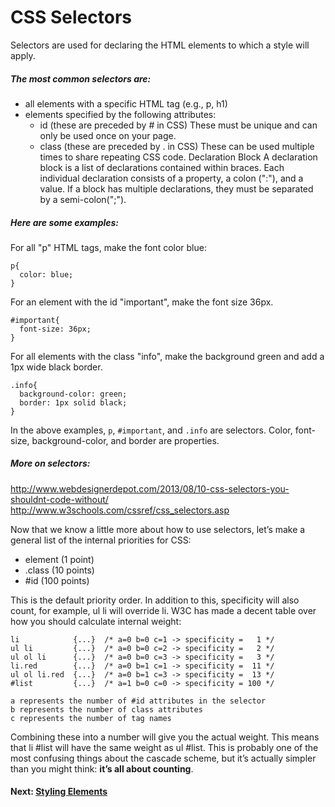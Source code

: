 # CSS Selectors
Selectors are used for declaring the HTML elements to which a style will apply.

##### The most common selectors are:
* all elements with a specific HTML tag (e.g., p, h1)
* elements specified by the following attributes:
    * id (these are preceded by # in CSS) These must be unique and can only be used once on your page.
    * class (these are preceded by .  in CSS) These can be used multiple times to share repeating CSS code.
Declaration Block
A declaration block is a list of declarations contained within braces. Each individual declaration consists of a property, a colon (":"), and a value. If a block has multiple declarations, they must be separated by a semi-colon(";").

##### Here are some examples:

For all "p" HTML tags, make the font color blue:
```
p{
  color: blue;
}
```
For an element with the id "important", make the font size 36px.
```
#important{
  font-size: 36px;
}
```
For all elements with the class "info", make the background green and add a 1px wide black border.
```
.info{
  background-color: green;
  border: 1px solid black;
}
```
In the above examples, ```p```, ```#important```, and ```.info``` are selectors. Color, font-size, background-color, and border are properties.


##### More on selectors:
http://www.webdesignerdepot.com/2013/08/10-css-selectors-you-shouldnt-code-without/
http://www.w3schools.com/cssref/css_selectors.asp

Now that we know a little more about how to use selectors, let’s make a general list of the internal priorities for CSS:
* element (1 point)
* .class (10 points)
* #id (100 points)

This is the default priority order. In addition to this, specificity will also count, for example,  ul li will override li. W3C has made a decent table over how you should calculate internal weight:
```
li            {...}  /* a=0 b=0 c=1 -> specificity =   1 */
ul li         {...}  /* a=0 b=0 c=2 -> specificity =   2 */
ul ol li      {...}  /* a=0 b=0 c=3 -> specificity =   3 */
li.red        {...}  /* a=0 b=1 c=1 -> specificity =  11 */
ul ol li.red  {...}  /* a=0 b=1 c=3 -> specificity =  13 */
#list         {...}  /* a=1 b=0 c=0 -> specificity = 100 */

a represents the number of #id attributes in the selector
b represents the number of class attributes
c represents the number of tag names
```
Combining these into a number will give you the actual weight. This means that  li #list will have the same weight as ul #list. This is probably one of the most confusing things about the cascade scheme, but it’s actually simpler than you might think: **it’s all about counting**.

#### Next: [Styling Elements](./styling_elements.md)